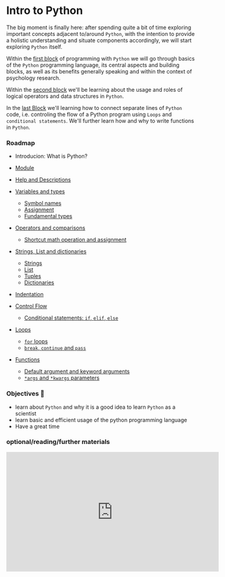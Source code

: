 # Intro to Python


The big moment is finally here: after spending quite a bit of time exploring important concepts adjacent to/around `Python`, with the intention to provide a holistic understanding and situate components accordingly, we will start exploring `Python` itself. 

Within the [first block](https://m-earnest.github.io/diler_dgitial_literacy_course/content/intro_python_nb_I.html) of programming with `Python` we will go through basics of the `Python` programming language, its central aspects and building blocks, as well as its benefits generally speaking and within the context of psychology research.

Within the [second block](https://m-earnest.github.io/diler_dgitial_literacy_course/content/intro_python_nb_II.html) we'll be learning about the usage and roles of logical operators and data structures in `Python`.

In the [last Block](https://m-earnest.github.io/diler_dgitial_literacy_course/content/intro_python_nb_III.html) we'll learning how to connect separate lines of `Python` code, i.e. controling the flow of a Python program using `Loops` and `conditional statements`. We'll further learn how and why to write functions in `Python`.

### Roadmap


- Introducion: What is Python?

- [Module](#Module)
- [Help and Descriptions](#Help-and-Descriptions)
- [Variables and types](#Variables-and-types)
    - [Symbol names](#Symbol-names)
    - [Assignment](#Assignment)
    - [Fundamental types](#Fundamental-types)
- [Operators and comparisons](#Operators-and-comparisons)
    - [Shortcut math operation and assignment](#Shortcut-math-operation-and-assignment)
- [Strings, List and dictionaries](#Strings,-List-and-dictionaries)
    - [Strings](#Strings)
    - [List](#List)
    - [Tuples](#Tuples)
    - [Dictionaries](#Dictionaries)
- [Indentation](#Indentation)
- [Control Flow](#Control-Flow)
    - [Conditional statements: `if`, `elif`, `else`](#Conditional-statements:-if,-elif,-else)
- [Loops](#Loops)
    - [`for` loops](#for-loops)
    - [`break`, `continue` and `pass`](#break,-continue-and-pass)
- [Functions](#Functions)
    - [Default argument and keyword arguments](#Default-argument-and-keyword-arguments)
    - [`*args` and `*kwargs` parameters](#*args-and-*kwargs-parameters)
    

### Objectives 📍

- learn about `Python` and why it is a good idea to learn `Python` as a scientist
- learn basic and efficient usage of the python programming language
- Have a great time


### optional/reading/further materials

<iframe width="560" height="315" src="https://www.youtube.com/embed/MHPGeQD8TvI" title="YouTube video player" frameborder="0" allow="accelerometer; autoplay; clipboard-write; encrypted-media; gyroscope; picture-in-picture" allowfullscreen></iframe>